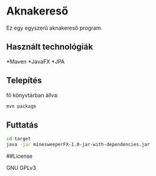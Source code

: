 # Aknakereső

Ez egy egyszerű aknakereső program.

## Használt technológiák

*Maven
*JavaFX
*JPA

## Telepítés

fő könyvtárban állva:
```sh
mvn package
```
## Futtatás

```sh
cd target
java -jar minesweeperFX-1.0-jar-with-dependencies.jar
```
##License

GNU GPLv3
